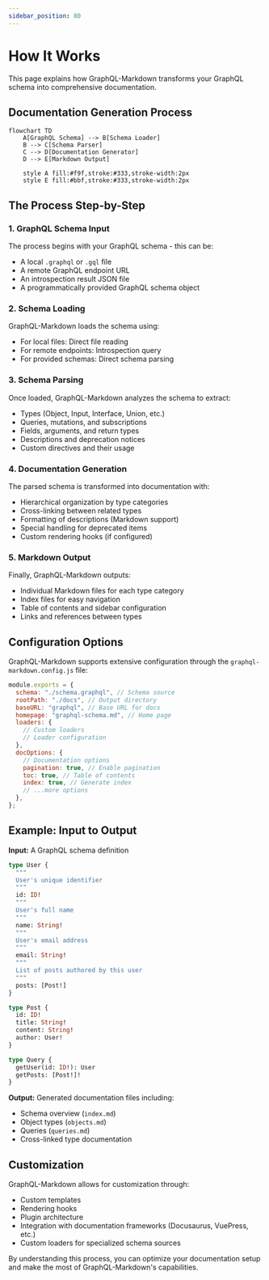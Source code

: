 ```yaml
---
sidebar_position: 80
---
```


# How It Works

This page explains how GraphQL-Markdown transforms your GraphQL schema into comprehensive documentation.

## Documentation Generation Process

```mermaid
flowchart TD
    A[GraphQL Schema] --> B[Schema Loader]
    B --> C[Schema Parser]
    C --> D[Documentation Generator]
    D --> E[Markdown Output]

    style A fill:#f9f,stroke:#333,stroke-width:2px
    style E fill:#bbf,stroke:#333,stroke-width:2px
```

## The Process Step-by-Step

### 1. GraphQL Schema Input

The process begins with your GraphQL schema - this can be:

- A local `.graphql` or `.gql` file
- A remote GraphQL endpoint URL
- An introspection result JSON file
- A programmatically provided GraphQL schema object

### 2. Schema Loading

GraphQL-Markdown loads the schema using:

- For local files: Direct file reading
- For remote endpoints: Introspection query
- For provided schemas: Direct schema parsing

### 3. Schema Parsing

Once loaded, GraphQL-Markdown analyzes the schema to extract:

- Types (Object, Input, Interface, Union, etc.)
- Queries, mutations, and subscriptions
- Fields, arguments, and return types
- Descriptions and deprecation notices
- Custom directives and their usage

### 4. Documentation Generation

The parsed schema is transformed into documentation with:

- Hierarchical organization by type categories
- Cross-linking between related types
- Formatting of descriptions (Markdown support)
- Special handling for deprecated items
- Custom rendering hooks (if configured)

### 5. Markdown Output

Finally, GraphQL-Markdown outputs:

- Individual Markdown files for each type category
- Index files for easy navigation
- Table of contents and sidebar configuration
- Links and references between types

## Configuration Options

GraphQL-Markdown supports extensive configuration through the `graphql-markdown.config.js` file:

```javascript
module.exports = {
  schema: "./schema.graphql", // Schema source
  rootPath: "./docs", // Output directory
  baseURL: "graphql", // Base URL for docs
  homepage: "graphql-schema.md", // Home page
  loaders: {
    // Custom loaders
    // Loader configuration
  },
  docOptions: {
    // Documentation options
    pagination: true, // Enable pagination
    toc: true, // Table of contents
    index: true, // Generate index
    // ...more options
  },
};
```

## Example: Input to Output

**Input:** A GraphQL schema definition

```graphql
type User {
  """
  User's unique identifier
  """
  id: ID!
  """
  User's full name
  """
  name: String!
  """
  User's email address
  """
  email: String!
  """
  List of posts authored by this user
  """
  posts: [Post!]
}

type Post {
  id: ID!
  title: String!
  content: String!
  author: User!
}

type Query {
  getUser(id: ID!): User
  getPosts: [Post!]!
}
```

**Output:** Generated documentation files including:

- Schema overview (`index.md`)
- Object types (`objects.md`)
- Queries (`queries.md`)
- Cross-linked type documentation

## Customization

GraphQL-Markdown allows for customization through:

- Custom templates
- Rendering hooks
- Plugin architecture
- Integration with documentation frameworks (Docusaurus, VuePress, etc.)
- Custom loaders for specialized schema sources

By understanding this process, you can optimize your documentation setup and make the most of GraphQL-Markdown's capabilities.
